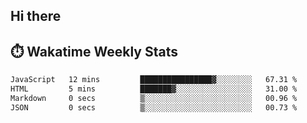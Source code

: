 ## Hi there


## ⏱️ Wakatime Weekly Stats

<!--START_SECTION:waka-->

```txt
JavaScript   12 mins         ████████████████▓░░░░░░░░   67.31 %
HTML         5 mins          ███████▓░░░░░░░░░░░░░░░░░   31.00 %
Markdown     0 secs          ▒░░░░░░░░░░░░░░░░░░░░░░░░   00.96 %
JSON         0 secs          ▒░░░░░░░░░░░░░░░░░░░░░░░░   00.73 %
```

<!--END_SECTION:waka-->


<!--
**New-Obscurity/New-Obscurity** is a ✨ _special_ ✨ repository because its `README.md` (this file) appears on your GitHub profile.

Here are some ideas to get you started:

- 🔭 I’m currently working on ...
- 🌱 I’m currently learning ...
- 👯 I’m looking to collaborate on ...
- 🤔 I’m looking for help with ...
- 💬 Ask me about ...
- 📫 How to reach me: ...
- 😄 Pronouns: ...
- ⚡ Fun fact: ...
-->
